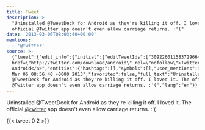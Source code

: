 ```yaml
---
title: Tweet
description: >-
  "Uninstalled @TweetDeck for Android as they're killing it off. I loved it. The
  official @Twitter app doesn't even allow carriage returns. :'("
date: '2013-03-06T08:03:40+00:00'
mentions:
  - '@twitter'
source: >-
  {"tweet":{"edit_info":{"initial":{"editTweetIds":["309226011583729664"],"editableUntil":"2013-03-06T09:56:40.960Z","editsRemaining":"5","isEditEligible":true}},"retweeted":false,"source":"<a
  href=\"http://twitter.com/download/android\" rel=\"nofollow\">Twitter for
  Android</a>","entities":{"hashtags":[],"symbols":[],"user_mentions":[{"name":"Twitter","screen_name":"twitter","indices":["87","95"],"id_str":"1683696495198089217","id":"1683696495198089217"}],"urls":[]},"display_text_range":["0","140"],"favorite_count":"0","id_str":"309226011583729664","truncated":false,"retweet_count":"2","id":"309226011583729664","created_at":"Wed
  Mar 06 08:56:40 +0000 2013","favorited":false,"full_text":"Uninstalled
  @TweetDeck for Android as they're killing it off. I loved it. The official
  @Twitter app doesn't even allow carriage returns. :'(","lang":"en"}}
---
```

Uninstalled @TweetDeck for Android as they're killing it off. I loved it. The official [@twitter](https://twitter.com/@twitter) app doesn't even allow carriage returns. :'(
    
{{< tweet 0 2 >}}
    
